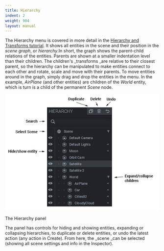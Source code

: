 ```yaml
---
title: Hierarchy
indent: 2
weight: 904
layout: manual
---
```

The Hierarchy menu is covered in more detail in the [Hierarchy and Transforms tutorial](/learn/the-hierachy-and-transforms/ "The Hierarchy and Transforms"). It shows all entities in the scene and their position in the _scene graph_, or _hierarchy_.In short, the graph shows the parent-child relations of the entities. Parents are shown at a smaller indentation level than their children. The children's _transforms _are relative to their closest parent, so the hierarchy can be manipulated to make entities connect to each other and rotate, scale and move with their parents. To move entities around in the graph, simply drag and drop the entities in the menu. In the example, _AirPlane_ (and other entities) are children of the _World_ entity, which is turn is a child of the permanent _Scene_ node.  

![hierarchy-annotated](hierarchy-annotated1.jpg)  

The Hierarchy panel  

The panel has controls for hiding and showing entities, expanding or collapsing hierarchies, to duplicate or delete entities, or undo the latest action (any action in Create). From here, the _scene _can be selected (showing all scene settings and info in the Inspector).